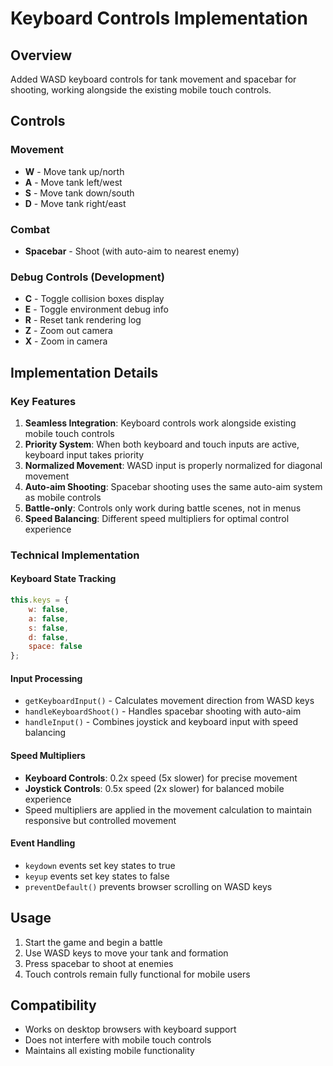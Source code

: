 # Keyboard Controls Implementation

## Overview
Added WASD keyboard controls for tank movement and spacebar for shooting, working alongside the existing mobile touch controls.

## Controls

### Movement
- **W** - Move tank up/north
- **A** - Move tank left/west  
- **S** - Move tank down/south
- **D** - Move tank right/east

### Combat
- **Spacebar** - Shoot (with auto-aim to nearest enemy)

### Debug Controls (Development)
- **C** - Toggle collision boxes display
- **E** - Toggle environment debug info
- **R** - Reset tank rendering log
- **Z** - Zoom out camera
- **X** - Zoom in camera

## Implementation Details

### Key Features
1. **Seamless Integration**: Keyboard controls work alongside existing mobile touch controls
2. **Priority System**: When both keyboard and touch inputs are active, keyboard input takes priority
3. **Normalized Movement**: WASD input is properly normalized for diagonal movement
4. **Auto-aim Shooting**: Spacebar shooting uses the same auto-aim system as mobile controls
5. **Battle-only**: Controls only work during battle scenes, not in menus
6. **Speed Balancing**: Different speed multipliers for optimal control experience

### Technical Implementation

#### Keyboard State Tracking
```javascript
this.keys = {
    w: false,
    a: false, 
    s: false,
    d: false,
    space: false
};
```

#### Input Processing
- `getKeyboardInput()` - Calculates movement direction from WASD keys
- `handleKeyboardShoot()` - Handles spacebar shooting with auto-aim
- `handleInput()` - Combines joystick and keyboard input with speed balancing

#### Speed Multipliers
- **Keyboard Controls**: 0.2x speed (5x slower) for precise movement
- **Joystick Controls**: 0.5x speed (2x slower) for balanced mobile experience
- Speed multipliers are applied in the movement calculation to maintain responsive but controlled movement

#### Event Handling
- `keydown` events set key states to true
- `keyup` events set key states to false
- `preventDefault()` prevents browser scrolling on WASD keys

## Usage
1. Start the game and begin a battle
2. Use WASD keys to move your tank and formation
3. Press spacebar to shoot at enemies
4. Touch controls remain fully functional for mobile users

## Compatibility
- Works on desktop browsers with keyboard support
- Does not interfere with mobile touch controls
- Maintains all existing mobile functionality